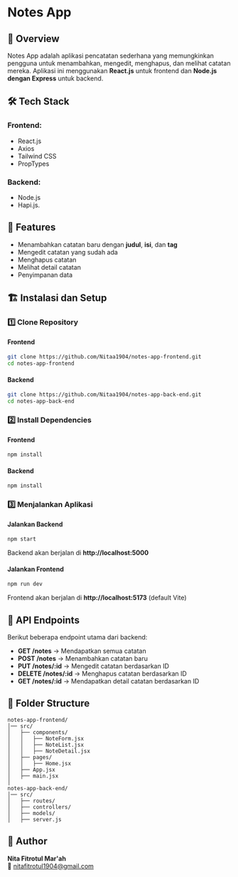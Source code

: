# Notes App

## 📌 Overview

Notes App adalah aplikasi pencatatan sederhana yang memungkinkan pengguna untuk menambahkan, mengedit, menghapus, dan melihat catatan mereka. Aplikasi ini menggunakan **React.js** untuk frontend dan **Node.js dengan Express** untuk backend.

## 🛠 Tech Stack

### Frontend:

- React.js
- Axios
- Tailwind CSS
- PropTypes

### Backend:

- Node.js
- Hapi.js.

## 🚀 Features

- Menambahkan catatan baru dengan **judul**, **isi**, dan **tag**
- Mengedit catatan yang sudah ada
- Menghapus catatan
- Melihat detail catatan
- Penyimpanan data

## 🏗 Instalasi dan Setup

### 1️⃣ Clone Repository

#### Frontend

```bash
git clone https://github.com/Nitaa1904/notes-app-frontend.git
cd notes-app-frontend
```

#### Backend

```bash
git clone https://github.com/Nitaa1904/notes-app-back-end.git
cd notes-app-back-end
```

### 2️⃣ Install Dependencies

#### Frontend

```bash
npm install
```

#### Backend

```bash
npm install
```

### 3️⃣ Menjalankan Aplikasi

#### Jalankan Backend

```bash
npm start
```

Backend akan berjalan di **http://localhost:5000**

#### Jalankan Frontend

```bash
npm run dev
```

Frontend akan berjalan di **http://localhost:5173** (default Vite)

## 🔗 API Endpoints

Berikut beberapa endpoint utama dari backend:

- **GET /notes** → Mendapatkan semua catatan
- **POST /notes** → Menambahkan catatan baru
- **PUT /notes/:id** → Mengedit catatan berdasarkan ID
- **DELETE /notes/:id** → Menghapus catatan berdasarkan ID
- **GET /notes/:id** → Mendapatkan detail catatan berdasarkan ID

## 📌 Folder Structure

```
notes-app-frontend/
│── src/
│   ├── components/
│   │   ├── NoteForm.jsx
│   │   ├── NoteList.jsx
│   │   ├── NoteDetail.jsx
│   ├── pages/
│   │   ├── Home.jsx
│   ├── App.jsx
│   ├── main.jsx
│
notes-app-back-end/
│── src/
│   ├── routes/
│   ├── controllers/
│   ├── models/
│   ├── server.js
```

## 🎯 Author

**Nita Fitrotul Mar'ah**  
📧 nitafitrotul1904@gmail.com
